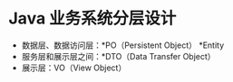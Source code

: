 # Java 业务系统分层设计
* 数据层、数据访问层：*PO（Persistent Object） *Entity
* 服务层和展示层之间：*DTO（Data Transfer Object）
* 展示层：VO（View Object）
